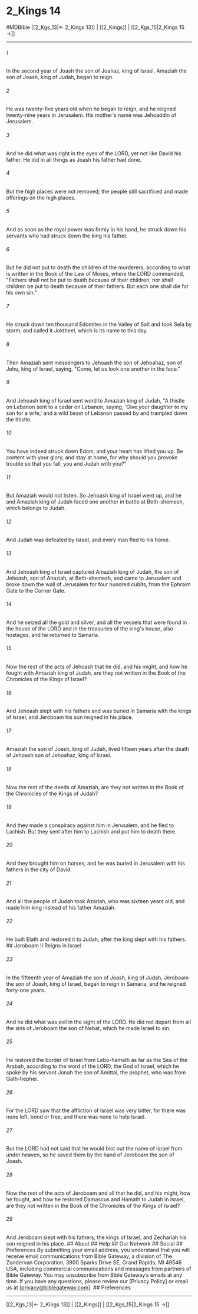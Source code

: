 # 2_Kings 14
#MDBible
[[2_Kgs_13|← 2_Kings 13]] | [[2_Kings]] | [[2_Kgs_15|2_Kings 15 →]]

***


###### 1 
In the second year of Joash the son of Joahaz, king of Israel, Amaziah the son of Joash, king of Judah, began to reign. 

###### 2 
He was twenty-five years old when he began to reign, and he reigned twenty-nine years in Jerusalem. His mother's name was Jehoaddin of Jerusalem. 

###### 3 
And he did what was right in the eyes of the LORD, yet not like David his father. He did in all things as Joash his father had done. 

###### 4 
But the high places were not removed; the people still sacrificed and made offerings on the high places. 

###### 5 
And as soon as the royal power was firmly in his hand, he struck down his servants who had struck down the king his father. 

###### 6 
But he did not put to death the children of the murderers, according to what is written in the Book of the Law of Moses, where the LORD commanded, "Fathers shall not be put to death because of their children, nor shall children be put to death because of their fathers. But each one shall die for his own sin." 

###### 7 
He struck down ten thousand Edomites in the Valley of Salt and took Sela by storm, and called it Joktheel, which is its name to this day. 

###### 8 
Then Amaziah sent messengers to Jehoash the son of Jehoahaz, son of Jehu, king of Israel, saying, "Come, let us look one another in the face." 

###### 9 
And Jehoash king of Israel sent word to Amaziah king of Judah, "A thistle on Lebanon sent to a cedar on Lebanon, saying, 'Give your daughter to my son for a wife,' and a wild beast of Lebanon passed by and trampled down the thistle. 

###### 10 
You have indeed struck down Edom, and your heart has lifted you up. Be content with your glory, and stay at home, for why should you provoke trouble so that you fall, you and Judah with you?" 

###### 11 
But Amaziah would not listen. So Jehoash king of Israel went up, and he and Amaziah king of Judah faced one another in battle at Beth-shemesh, which belongs to Judah. 

###### 12 
And Judah was defeated by Israel, and every man fled to his home. 

###### 13 
And Jehoash king of Israel captured Amaziah king of Judah, the son of Jehoash, son of Ahaziah, at Beth-shemesh, and came to Jerusalem and broke down the wall of Jerusalem for four hundred cubits, from the Ephraim Gate to the Corner Gate. 

###### 14 
And he seized all the gold and silver, and all the vessels that were found in the house of the LORD and in the treasuries of the king's house, also hostages, and he returned to Samaria. 

###### 15 
Now the rest of the acts of Jehoash that he did, and his might, and how he fought with Amaziah king of Judah, are they not written in the Book of the Chronicles of the Kings of Israel? 

###### 16 
And Jehoash slept with his fathers and was buried in Samaria with the kings of Israel, and Jeroboam his son reigned in his place. 

###### 17 
Amaziah the son of Joash, king of Judah, lived fifteen years after the death of Jehoash son of Jehoahaz, king of Israel. 

###### 18 
Now the rest of the deeds of Amaziah, are they not written in the Book of the Chronicles of the Kings of Judah? 

###### 19 
And they made a conspiracy against him in Jerusalem, and he fled to Lachish. But they sent after him to Lachish and put him to death there. 

###### 20 
And they brought him on horses; and he was buried in Jerusalem with his fathers in the city of David. 

###### 21 
And all the people of Judah took Azariah, who was sixteen years old, and made him king instead of his father Amaziah. 

###### 22 
He built Elath and restored it to Judah, after the king slept with his fathers. ## Jeroboam II Reigns in Israel 

###### 23 
In the fifteenth year of Amaziah the son of Joash, king of Judah, Jeroboam the son of Joash, king of Israel, began to reign in Samaria, and he reigned forty-one years. 

###### 24 
And he did what was evil in the sight of the LORD. He did not depart from all the sins of Jeroboam the son of Nebat, which he made Israel to sin. 

###### 25 
He restored the border of Israel from Lebo-hamath as far as the Sea of the Arabah, according to the word of the LORD, the God of Israel, which he spoke by his servant Jonah the son of Amittai, the prophet, who was from Gath-hepher. 

###### 26 
For the LORD saw that the affliction of Israel was very bitter, for there was none left, bond or free, and there was none to help Israel. 

###### 27 
But the LORD had not said that he would blot out the name of Israel from under heaven, so he saved them by the hand of Jeroboam the son of Joash. 

###### 28 
Now the rest of the acts of Jeroboam and all that he did, and his might, how he fought, and how he restored Damascus and Hamath to Judah in Israel, are they not written in the Book of the Chronicles of the Kings of Israel? 

###### 29 
And Jeroboam slept with his fathers, the kings of Israel, and Zechariah his son reigned in his place. ## About ## Help ## Our Network ## Social ## Preferences By submitting your email address, you understand that you will receive email communications from Bible Gateway, a division of The Zondervan Corporation, 3900 Sparks Drive SE, Grand Rapids, MI 49546 USA, including commercial communications and messages from partners of Bible Gateway. You may unsubscribe from Bible Gateway&rsquo;s emails at any time. If you have any questions, please review our [Privacy Policy] or email us at [privacy@biblegateway.com]. ## Preferences

***

[[2_Kgs_13|← 2_Kings 13]] | [[2_Kings]] | [[2_Kgs_15|2_Kings 15 →]]
